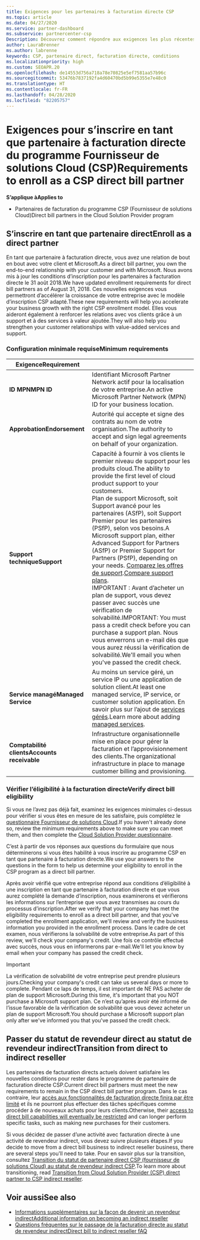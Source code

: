```yaml
---
title: Exigences pour les partenaires à facturation directe CSP
ms.topic: article
ms.date: 04/27/2020
ms.service: partner-dashboard
ms.subservice: partnercenter-csp
Description: Découvrez comment répondre aux exigences les plus récentes en matière de support et de services pour devenir partenaire à facturation directe dans le programme Fournisseur de solutions Cloud (CSP) de Microsoft.
author: LauraBrenner
ms.author: labrenne
keywords: CSP, partenaire direct, facturation directe, conditions
ms.localizationpriority: high
ms.custom: SEOAPR.20
ms.openlocfilehash: de14553d756a718a78e70825e5ef7581aa57b96c
ms.sourcegitcommit: 53476b7837192fa4d60470bd5b99e5355e7e48c0
ms.translationtype: HT
ms.contentlocale: fr-FR
ms.lasthandoff: 04/28/2020
ms.locfileid: "82205757"
---
```

# <a name="requirements-to-enroll-as-a-csp-direct-bill-partner"></a><span data-ttu-id="9f291-104">Exigences pour s’inscrire en tant que partenaire à facturation directe du programme Fournisseur de solutions Cloud (CSP)</span><span class="sxs-lookup"><span data-stu-id="9f291-104">Requirements to enroll as a CSP direct bill partner</span></span>

<span data-ttu-id="9f291-105">**S’applique à**</span><span class="sxs-lookup"><span data-stu-id="9f291-105">**Applies to**</span></span>

- <span data-ttu-id="9f291-106">Partenaires de facturation du programme CSP (Fournisseur de solutions Cloud)</span><span class="sxs-lookup"><span data-stu-id="9f291-106">Direct bill partners in the Cloud Solution Provider program</span></span>

## <a name="enroll-as-a-direct-partner"></a><span data-ttu-id="9f291-107">S’inscrire en tant que partenaire direct</span><span class="sxs-lookup"><span data-stu-id="9f291-107">Enroll as a direct partner</span></span>

<span data-ttu-id="9f291-108">En tant que partenaire à facturation directe, vous avez une relation de bout en bout avec votre client et Microsoft.</span><span class="sxs-lookup"><span data-stu-id="9f291-108">As a direct bill partner, you own the end-to-end relationship with your customer and with Microsoft.</span></span> <span data-ttu-id="9f291-109">Nous avons mis à jour les conditions d’inscription pour les partenaires à facturation directe le 31 août 2018.</span><span class="sxs-lookup"><span data-stu-id="9f291-109">We have updated enrollment requirements for direct bill partners as of August 31, 2018.</span></span> <span data-ttu-id="9f291-110">Ces nouvelles exigences vous permettront d’accélérer la croissance de votre entreprise avec le modèle d’inscription CSP adapté.</span><span class="sxs-lookup"><span data-stu-id="9f291-110">These new requirements will help you accelerate your business growth with the right CSP enrollment model.</span></span> <span data-ttu-id="9f291-111">Elles vous aideront également à renforcer les relations avec vos clients grâce à un support et à des services à valeur ajoutée.</span><span class="sxs-lookup"><span data-stu-id="9f291-111">They will also help you strengthen your customer relationships with value-added services and support.</span></span>

### <a name="minimum-requirements"></a><span data-ttu-id="9f291-112">Configuration minimale requise</span><span class="sxs-lookup"><span data-stu-id="9f291-112">Minimum requirements</span></span>

|<span data-ttu-id="9f291-113">**Exigence**</span><span class="sxs-lookup"><span data-stu-id="9f291-113">**Requirement**</span></span>|                             |
|--------------------------------|--------------------------------------------------------------|
|<span data-ttu-id="9f291-114">**ID MPN**</span><span class="sxs-lookup"><span data-stu-id="9f291-114">**MPN ID**</span></span>   |<span data-ttu-id="9f291-115">Identifiant Microsoft Partner Network actif pour la localisation de votre entreprise.</span><span class="sxs-lookup"><span data-stu-id="9f291-115">An active Microsoft Partner Network (MPN) ID for your business location.</span></span>    |
|<span data-ttu-id="9f291-116">**Approbation**</span><span class="sxs-lookup"><span data-stu-id="9f291-116">**Endorsement**</span></span>   |<span data-ttu-id="9f291-117">Autorité qui accepte et signe des contrats au nom de votre organisation.</span><span class="sxs-lookup"><span data-stu-id="9f291-117">The authority to accept and sign legal agreements on behalf of your organization.</span></span>|
|<span data-ttu-id="9f291-118">**Support technique**</span><span class="sxs-lookup"><span data-stu-id="9f291-118">**Support**</span></span>   |<span data-ttu-id="9f291-119">Capacité à fournir à vos clients le premier niveau de support pour les produits cloud.</span><span class="sxs-lookup"><span data-stu-id="9f291-119">The ability to provide the first level of cloud product support to your customers.</span></span> <br><span data-ttu-id="9f291-120">Plan de support Microsoft, soit Support avancé pour les partenaires (ASfP), soit Support Premier pour les partenaires (PSfP), selon vos besoins.</span><span class="sxs-lookup"><span data-stu-id="9f291-120">A Microsoft support plan, either Advanced Support for Partners (ASfP) or Premier Support for Partners (PSfP), depending on your needs.</span></span> <span data-ttu-id="9f291-121">[Comparez les offres de support](https://partner.microsoft.com/support/partnersupport).</span><span class="sxs-lookup"><span data-stu-id="9f291-121">[Compare support plans](https://partner.microsoft.com/support/partnersupport).</span></span><br> <span data-ttu-id="9f291-122">IMPORTANT : Avant d’acheter un plan de support, vous devez passer avec succès une vérification de solvabilité.</span><span class="sxs-lookup"><span data-stu-id="9f291-122">IMPORTANT: You must pass a credit check before you can purchase a support plan.</span></span> <span data-ttu-id="9f291-123">Nous vous enverrons un e-mail dès que vous aurez réussi la vérification de solvabilité.</span><span class="sxs-lookup"><span data-stu-id="9f291-123">We'll email you when you've passed the credit check.</span></span> |
|<span data-ttu-id="9f291-124">**Service managé**</span><span class="sxs-lookup"><span data-stu-id="9f291-124">**Managed Service**</span></span>   |<span data-ttu-id="9f291-125">Au moins un service géré, un service IP ou une application de solution client.</span><span class="sxs-lookup"><span data-stu-id="9f291-125">At least one managed service, IP service, or customer solution application.</span></span> <span data-ttu-id="9f291-126">En savoir plus sur l’ajout de [services gérés](https://partner.microsoft.com/business-opportunities/managed-services-provider).</span><span class="sxs-lookup"><span data-stu-id="9f291-126">Learn more about adding [managed services](https://partner.microsoft.com/business-opportunities/managed-services-provider).</span></span>|
|<span data-ttu-id="9f291-127">**Comptabilité clients**</span><span class="sxs-lookup"><span data-stu-id="9f291-127">**Accounts receivable**</span></span> |<span data-ttu-id="9f291-128">Infrastructure organisationnelle mise en place pour gérer la facturation et l’approvisionnement des clients.</span><span class="sxs-lookup"><span data-stu-id="9f291-128">The organizational infrastructure in place to manage customer billing and provisioning.</span></span>

### <a name="verify-direct-bill-eligibility"></a><span data-ttu-id="9f291-129">Vérifier l’éligibilité à la facturation directe</span><span class="sxs-lookup"><span data-stu-id="9f291-129">Verify direct bill eligibility</span></span>

<span data-ttu-id="9f291-130">Si vous ne l’avez pas déjà fait, examinez les exigences minimales ci-dessus pour vérifier si vous êtes en mesure de les satisfaire, puis complétez le [questionnaire Fournisseur de solutions Cloud](https://partner.microsoft.com/cloud-solution-provider/assessment).</span><span class="sxs-lookup"><span data-stu-id="9f291-130">If you haven't already done so, review the minimum requirements above to make sure you can meet them, and then complete the [Cloud Solution Provider questionnaire](https://partner.microsoft.com/cloud-solution-provider/assessment).</span></span>

<span data-ttu-id="9f291-131">C’est à partir de vos réponses aux questions du formulaire que nous déterminerons si vous êtes habilité à vous inscrire au programme CSP en tant que partenaire à facturation directe.</span><span class="sxs-lookup"><span data-stu-id="9f291-131">We use your answers to the questions in the form to help us determine your eligibility to enroll in the CSP program as a direct bill partner.</span></span>

<span data-ttu-id="9f291-132">Après avoir vérifié que votre entreprise répond aux conditions d’éligibilité à une inscription en tant que partenaire à facturation directe et que vous aurez complété la demande d’inscription, nous examinerons et vérifierons les informations sur l’entreprise que vous avez transmises au cours du processus d’inscription.</span><span class="sxs-lookup"><span data-stu-id="9f291-132">After we verify that your company has met the eligibility requirements to enroll as a direct bill partner, and that you've completed the enrollment application, we'll review and verify the business information you provided in the enrollment process.</span></span> <span data-ttu-id="9f291-133">Dans le cadre de cet examen, nous vérifierons la solvabilité de votre entreprise.</span><span class="sxs-lookup"><span data-stu-id="9f291-133">As part of this review, we'll check your company's credit.</span></span> <span data-ttu-id="9f291-134">Une fois ce contrôle effectué avec succès, nous vous en informerons par e-mail.</span><span class="sxs-lookup"><span data-stu-id="9f291-134">We'll let you know by email when your company has passed the credit check.</span></span>

>[!IMPORTANT]
><span data-ttu-id="9f291-135">La vérification de solvabilité de votre entreprise peut prendre plusieurs jours.</span><span class="sxs-lookup"><span data-stu-id="9f291-135">Checking your company's credit can take us several days or more to complete.</span></span> <span data-ttu-id="9f291-136">Pendant ce laps de temps, il est important de NE PAS acheter de plan de support Microsoft.</span><span class="sxs-lookup"><span data-stu-id="9f291-136">During this time, it's important that you NOT purchase a Microsoft support plan.</span></span> <span data-ttu-id="9f291-137">Ce n’est qu’après avoir été informé de l’issue favorable de la vérification de solvabilité que vous devez acheter un plan de support Microsoft.</span><span class="sxs-lookup"><span data-stu-id="9f291-137">You should purchase a Microsoft support plan only after we've informed you that you've passed the credit check.</span></span>

## <a name="transition-from-direct-to-indirect-reseller"></a><span data-ttu-id="9f291-138">Passer du statut de revendeur direct au statut de revendeur indirect</span><span class="sxs-lookup"><span data-stu-id="9f291-138">Transition from direct to indirect reseller</span></span>

<span data-ttu-id="9f291-139">Les partenaires de facturation directs actuels doivent satisfaire les nouvelles conditions pour rester dans le programme de partenaire de facturation directe CSP.</span><span class="sxs-lookup"><span data-stu-id="9f291-139">Current direct bill partners must meet the new requirements to remain in the CSP direct bill partner program.</span></span> <span data-ttu-id="9f291-140">Dans le cas contraire, leur [accès aux fonctionnalités de facturation directe finira par être limité](restricted-direct-bill-capabilities.md) et ils ne pourront plus effectuer des tâches spécifiques comme procéder à de nouveaux achats pour leurs clients.</span><span class="sxs-lookup"><span data-stu-id="9f291-140">Otherwise, their [access to direct bill capabilities will eventually be restricted](restricted-direct-bill-capabilities.md) and can longer perform specific tasks, such as making new purchases for their customers.</span></span> 

<span data-ttu-id="9f291-141">Si vous décidez de passer d’une activité avec facturation directe à une activité de revendeur indirect, vous devez suivre plusieurs étapes.</span><span class="sxs-lookup"><span data-stu-id="9f291-141">If you decide to move from a direct bill business to indirect reseller business, there are several steps you'll need to take.</span></span> <span data-ttu-id="9f291-142">Pour en savoir plus sur la transition, consultez [Transition du statut de partenaire direct CSP (fournisseur de solutions Cloud) au statut de revendeur indirect CSP](transition-direct-to-indirect.md).</span><span class="sxs-lookup"><span data-stu-id="9f291-142">To learn more about transitioning, read [Transition from Cloud Solution Provider (CSP) direct partner to CSP indirect reseller](transition-direct-to-indirect.md).</span></span> 

## <a name="see-also"></a><span data-ttu-id="9f291-143">Voir aussi</span><span class="sxs-lookup"><span data-stu-id="9f291-143">See also</span></span>

- [<span data-ttu-id="9f291-144">Informations supplémentaires sur la façon de devenir un revendeur indirect</span><span class="sxs-lookup"><span data-stu-id="9f291-144">Additional information on becoming an indirect reseller</span></span>](https://assetsprod.microsoft.com/csp-directbill-to-indirect-transition.pdf)
- [<span data-ttu-id="9f291-145">Questions fréquentes sur le passage de la facturation directe au statut de revendeur indirect</span><span class="sxs-lookup"><span data-stu-id="9f291-145">Direct bill to indirect reseller fAQ</span></span>](https://assetsprod.microsoft.com/mpn/direct-bill-partner-faq.pdf)
